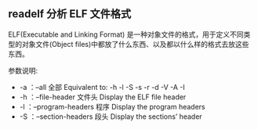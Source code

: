 ## readelf 分析 ELF 文件格式

ELF(Executable and Linking Format) 是一种对象文件的格式，用于定义不同类型的对象文件(Object files)中都放了什么东西、以及都以什么样的格式去放这些东西。

参数说明:

* -a ：–all 全部 Equivalent to: -h -l -S -s -r -d -V -A -I
* -h ：–file-header 文件头 Display the ELF file header
* -l ：–program-headers 程序 Display the program headers
* -S ：–section-headers 段头 Display the sections’ header
